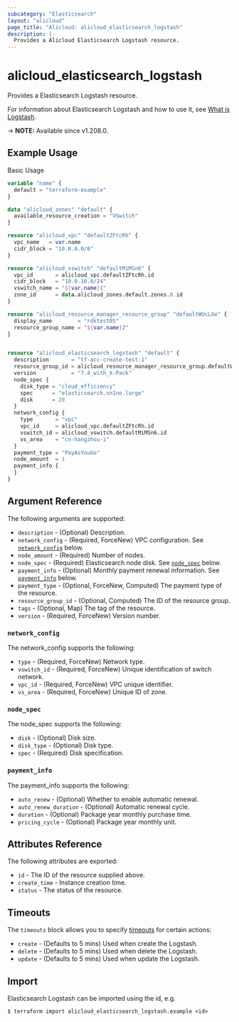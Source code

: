 ```yaml
---
subcategory: "Elasticsearch"
layout: "alicloud"
page_title: "Alicloud: alicloud_elasticsearch_logstash"
description: |-
  Provides a Alicloud Elasticsearch Logstash resource.
---
```


# alicloud_elasticsearch_logstash

Provides a Elasticsearch Logstash resource. 

For information about Elasticsearch Logstash and how to use it, see [What is Logstash](https://www.alibabacloud.com/help/en/).

-> **NOTE:** Available since v1.208.0.

## Example Usage

Basic Usage

```terraform
variable "name" {
  default = "terraform-example"
}

data "alicloud_zones" "default" {
  available_resource_creation = "VSwitch"
}

resource "alicloud_vpc" "defaultZFtcRh" {
  vpc_name   = var.name
  cidr_block = "10.0.0.0/8"
}

resource "alicloud_vswitch" "defaultMiMSn6" {
  vpc_id       = alicloud_vpc.defaultZFtcRh.id
  cidr_block   = "10.0.10.0/24"
  vswitch_name = "${var.name}1"
  zone_id      = data.alicloud_zones.default.zones.0.id
}

resource "alicloud_resource_manager_resource_group" "defaultWUcLGe" {
  display_name        = "rdktest05"
  resource_group_name = "${var.name}2"
}


resource "alicloud_elasticsearch_logstash" "default" {
  description       = "tf-acc-create-test-1"
  resource_group_id = alicloud_resource_manager_resource_group.defaultWUcLGe.id
  version           = "7.4_with_X-Pack"
  node_spec {
    disk_type = "cloud_efficiency"
    spec      = "elasticsearch.sn1ne.large"
    disk      = 20
  }
  network_config {
    type       = "vpc"
    vpc_id     = alicloud_vpc.defaultZFtcRh.id
    vswitch_id = alicloud_vswitch.defaultMiMSn6.id
    vs_area    = "cn-hangzhou-i"
  }
  payment_type = "PayAsYouGo"
  node_amount  = 1
  payment_info {
  }
}
```

## Argument Reference

The following arguments are supported:
* `description` - (Optional) Description.
* `network_config` - (Required, ForceNew) VPC configuration. See [`network_config`](#network_config) below.
* `node_amount` - (Required) Number of nodes.
* `node_spec` - (Required) Elasticsearch node disk. See [`node_spec`](#node_spec) below.
* `payment_info` - (Optional) Monthly payment renewal information. See [`payment_info`](#payment_info) below.
* `payment_type` - (Optional, ForceNew, Computed) The payment type of the resource.
* `resource_group_id` - (Optional, Computed) The ID of the resource group.
* `tags` - (Optional, Map) The tag of the resource.
* `version` - (Required, ForceNew) Version number.

### `network_config`

The network_config supports the following:
* `type` - (Required, ForceNew) Network type.
* `vswitch_id` - (Required, ForceNew) Unique identification of switch network.
* `vpc_id` - (Required, ForceNew) VPC unique identifier.
* `vs_area` - (Required, ForceNew) Unique ID of zone.

### `node_spec`

The node_spec supports the following:
* `disk` - (Optional) Disk size.
* `disk_type` - (Optional) Disk type.
* `spec` - (Required) Disk specification.

### `payment_info`

The payment_info supports the following:
* `auto_renew` - (Optional) Whether to enable automatic renewal.
* `auto_renew_duration` - (Optional) Automatic renewal cycle.
* `duration` - (Optional) Package year monthly purchase time.
* `pricing_cycle` - (Optional) Package year monthly unit.

## Attributes Reference

The following attributes are exported:
* `id` - The ID of the resource supplied above.
* `create_time` - Instance creation time.
* `status` - The status of the resource.

## Timeouts

The `timeouts` block allows you to specify [timeouts](https://www.terraform.io/docs/configuration-0-11/resources.html#timeouts) for certain actions:
* `create` - (Defaults to 5 mins) Used when create the Logstash.
* `delete` - (Defaults to 5 mins) Used when delete the Logstash.
* `update` - (Defaults to 5 mins) Used when update the Logstash.

## Import

Elasticsearch Logstash can be imported using the id, e.g.

```shell
$ terraform import alicloud_elasticsearch_logstash.example <id>
```